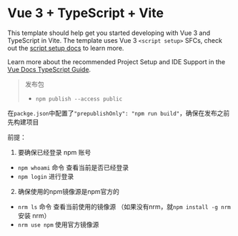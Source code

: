 # Vue 3 + TypeScript + Vite

This template should help get you started developing with Vue 3 and TypeScript in Vite. The template uses Vue 3 `<script setup>` SFCs, check out the [script setup docs](https://v3.vuejs.org/api/sfc-script-setup.html#sfc-script-setup) to learn more.

Learn more about the recommended Project Setup and IDE Support in the [Vue Docs TypeScript Guide](https://vuejs.org/guide/typescript/overview.html#project-setup).

> 发布包
> - `npm publish --access public`


在`packge.json`中配置了`"prepublishOnly": "npm run build"`，确保在发布之前先构建项目

前提：
1. 要确保已经登录 npm 账号
- `npm whoami` 命令 查看当前是否已经登录
- `npm login` 进行登录
2. 确保使用的npm镜像源是npm官方的
- `nrm ls` 命令 查看当前使用的镜像源 （如果没有nrm，就`npm install -g nrm` 安装 nrm）
- `nrm use npm` 使用官方镜像源
